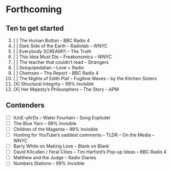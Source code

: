 
# Forthcoming

## Ten to get started

3. [ ] The Human Button - BBC Radio 4
4. [ ] Dark Side of the Earth – Radiolab – WNYC
5. [ ] Everybody SCREAM!!! – The Truth
6. [ ] This Idea Must Die – Freakonomics – WNYC
7. [ ] The teacher that couldn’t read – Strangers
8. [ ] Sesquipedalian – Love + Radio
9. [ ] Chemsex – The Report – BBC Radio 4
10. [ ] The Nights of Edith Piaf – Fugitive Waves – by the Kitchen Sisters
1. [X] Structural Integrity – 99% Invisible
2. [X] Her Majesty’s Philosophers – The Story – APM

## Contenders

- [ ] tUnE-yArDs – Water Fountain – Song Exploder
- [ ] The Blue Yarn – 99% Invisible
- [ ] Children of the Magenta – 99% Invisible
- [ ] Hunting for YouTube’s saddest comments – TLDR – On the Media – WNYC
- [ ] Barry White on Making Love – Blank on Blank
- [ ] David Kilcullen / Feral Cities – Tim Harford’s Pop-up Ideas – BBC Radio 4
- [ ] Matthew and the Judge – Radio Diaries
- [ ] Numbers Stations – 99% Invisible

